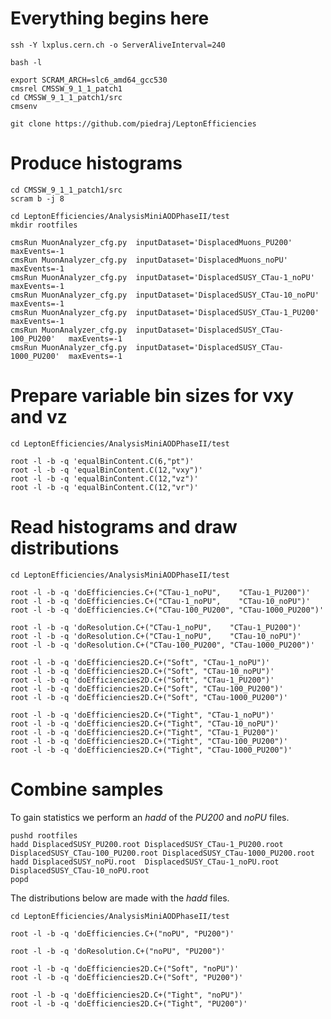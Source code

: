 # Everything begins here

    ssh -Y lxplus.cern.ch -o ServerAliveInterval=240

    bash -l

    export SCRAM_ARCH=slc6_amd64_gcc530
    cmsrel CMSSW_9_1_1_patch1
    cd CMSSW_9_1_1_patch1/src
    cmsenv

    git clone https://github.com/piedraj/LeptonEfficiencies


# Produce histograms

    cd CMSSW_9_1_1_patch1/src
    scram b -j 8

    cd LeptonEfficiencies/AnalysisMiniAODPhaseII/test
    mkdir rootfiles

    cmsRun MuonAnalyzer_cfg.py  inputDataset='DisplacedMuons_PU200'           maxEvents=-1
    cmsRun MuonAnalyzer_cfg.py  inputDataset='DisplacedMuons_noPU'            maxEvents=-1
    cmsRun MuonAnalyzer_cfg.py  inputDataset='DisplacedSUSY_CTau-1_noPU'      maxEvents=-1
    cmsRun MuonAnalyzer_cfg.py  inputDataset='DisplacedSUSY_CTau-10_noPU'     maxEvents=-1
    cmsRun MuonAnalyzer_cfg.py  inputDataset='DisplacedSUSY_CTau-1_PU200'     maxEvents=-1
    cmsRun MuonAnalyzer_cfg.py  inputDataset='DisplacedSUSY_CTau-100_PU200'   maxEvents=-1
    cmsRun MuonAnalyzer_cfg.py  inputDataset='DisplacedSUSY_CTau-1000_PU200'  maxEvents=-1


# Prepare variable bin sizes for vxy and vz

    cd LeptonEfficiencies/AnalysisMiniAODPhaseII/test

    root -l -b -q 'equalBinContent.C(6,"pt")'
    root -l -b -q 'equalBinContent.C(12,"vxy")'
    root -l -b -q 'equalBinContent.C(12,"vz")'
    root -l -b -q 'equalBinContent.C(12,"vr")'


# Read histograms and draw distributions

    cd LeptonEfficiencies/AnalysisMiniAODPhaseII/test

    root -l -b -q 'doEfficiencies.C+("CTau-1_noPU",    "CTau-1_PU200")'
    root -l -b -q 'doEfficiencies.C+("CTau-1_noPU",    "CTau-10_noPU")'
    root -l -b -q 'doEfficiencies.C+("CTau-100_PU200", "CTau-1000_PU200")'

    root -l -b -q 'doResolution.C+("CTau-1_noPU",    "CTau-1_PU200")'
    root -l -b -q 'doResolution.C+("CTau-1_noPU",    "CTau-10_noPU")'
    root -l -b -q 'doResolution.C+("CTau-100_PU200", "CTau-1000_PU200")'

    root -l -b -q 'doEfficiencies2D.C+("Soft", "CTau-1_noPU")'
    root -l -b -q 'doEfficiencies2D.C+("Soft", "CTau-10_noPU")'
    root -l -b -q 'doEfficiencies2D.C+("Soft", "CTau-1_PU200")'
    root -l -b -q 'doEfficiencies2D.C+("Soft", "CTau-100_PU200")'
    root -l -b -q 'doEfficiencies2D.C+("Soft", "CTau-1000_PU200")'

    root -l -b -q 'doEfficiencies2D.C+("Tight", "CTau-1_noPU")'
    root -l -b -q 'doEfficiencies2D.C+("Tight", "CTau-10_noPU")'
    root -l -b -q 'doEfficiencies2D.C+("Tight", "CTau-1_PU200")'
    root -l -b -q 'doEfficiencies2D.C+("Tight", "CTau-100_PU200")'
    root -l -b -q 'doEfficiencies2D.C+("Tight", "CTau-1000_PU200")'


# Combine samples

To gain statistics we perform an *hadd* of the _PU200_ and _noPU_ files.

    pushd rootfiles
    hadd DisplacedSUSY_PU200.root DisplacedSUSY_CTau-1_PU200.root DisplacedSUSY_CTau-100_PU200.root DisplacedSUSY_CTau-1000_PU200.root
    hadd DisplacedSUSY_noPU.root  DisplacedSUSY_CTau-1_noPU.root DisplacedSUSY_CTau-10_noPU.root
    popd

The distributions below are made with the *hadd* files.

    cd LeptonEfficiencies/AnalysisMiniAODPhaseII/test

    root -l -b -q 'doEfficiencies.C+("noPU", "PU200")'

    root -l -b -q 'doResolution.C+("noPU", "PU200")'

    root -l -b -q 'doEfficiencies2D.C+("Soft", "noPU")'
    root -l -b -q 'doEfficiencies2D.C+("Soft", "PU200")'

    root -l -b -q 'doEfficiencies2D.C+("Tight", "noPU")'
    root -l -b -q 'doEfficiencies2D.C+("Tight", "PU200")'

